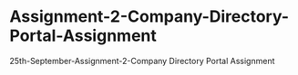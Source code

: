 # Assignment-2-Company-Directory-Portal-Assignment
25th-September-Assignment-2-Company Directory Portal Assignment
